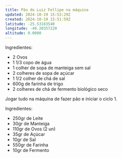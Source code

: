 ```yaml
---
title: Pão do Luiz Fellipe na máquina
updated: 2024-10-19 15:53:29Z
created: 2024-10-19 15:51:59Z
latitude: -25.53183540
longitude: -49.20357220
altitude: 0.0000
---
```


Ingredientes:  

- 2 Ovos 
- 1 1/3 copo de água 
- 1 colher de sopa de manteiga sem sal 
- 2 colheres de sopa de açúcar 
- 1 1/2 colher de chá de sal 
- 600g de farinha de trigo 
- 2 colheres de chá de fermento biológico seco 

Jogar tudo na máquina de fazer pão e iniciar o ciclo 1.  

Ingredientes:  

- 250gr de Leite 
- 30gr de Manteiga 
- 110gr de Ovos (2 un) 
- 35gr de Açúcar 
- 10gr de Sal 
- 550gr de Farinha 
- 10gr de Fermento 